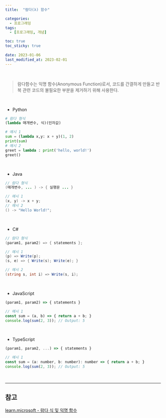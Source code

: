 ```yaml
---
title:  "람다(λ) 함수"

categories:
  - 프로그래밍
tags:
  - [프로그래밍, 개념]

toc: true
toc_sticky: true
 
date: 2023-01-06
last_modified_at: 2023-02-01
---
```


<br/>

> 람다함수는 익명 함수(Anonymous Function)로서, 코드를 간결하게 만들고 반복 관련 코드의 불필요한 부분을 제거하기 위해 사용한다.  

<br/>

- Python

```python
# 람다 형식
(lambda 매개변수, 식)(인자값)

# 예시 1
sum = (lambda x,y: x + y)(1, 2)
print(sum)
# 예시 2
greet = lambda : print('hello, world!')
greet()
```

<br/>

- Java

```java
// 람다 형식
(매개변수, ... ) -> { 실행문 ... }

// 예시 1
(x, y) -> x + y;
// 예시 2
() -> "Hello World!";
```

<br/>

- C#

```cs
// 람다 형식
(param1, param2) => { statements };

// 예시 1
(p) => Write(p);
(s, e) => { Write(s); Write(e); }

// 예시 2
(string s, int i) => Write(s, i);
```

<br/>

- JavaScript

```js
(param1, param2) => { statements }

// 예시 1
const sum = (a, b) => { return a + b; }
console.log(sum(2, 3)); // Output: 5
```

<br/>

- TypeScript

```js
(param1, param2, ...) => { statements }

// 예시 1
const sum = (a: number, b: number): number => { return a + b; }
console.log(sum(2, 3)); // Output: 5
```

<br/>

---
<h2>참고</h2>

[learn.microsoft - 람다 식 및 익명 함수](https://learn.microsoft.com/ko-kr/dotnet/csharp/language-reference/operators/lambda-expressions)
